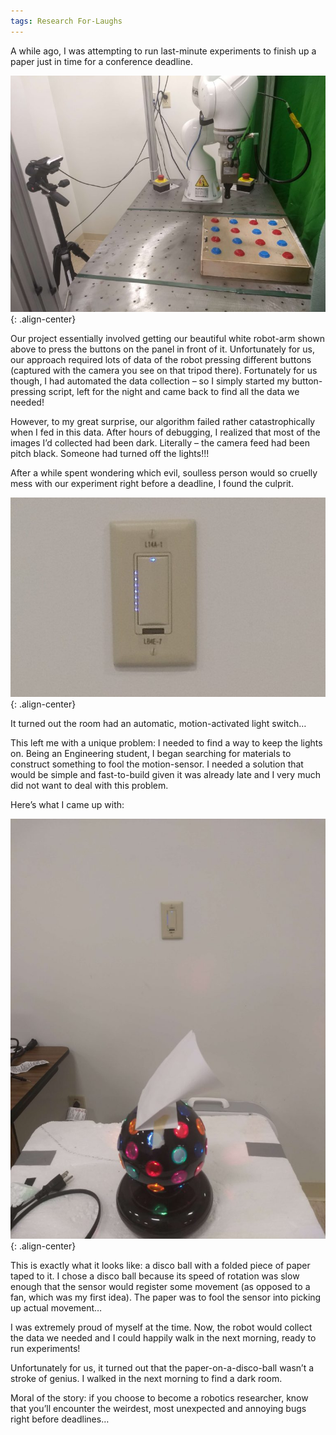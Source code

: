 ```yaml
---
tags: Research For-Laughs
---
```


A while ago, I was attempting to run last-minute experiments to finish up a paper just in time for a conference deadline.

![Robot Button Pressing](/images/innovation-pics/Robot_Experiment.jpg){: .align-center}

Our project essentially involved getting our beautiful white robot-arm shown above to press the buttons on the panel in front of it. Unfortunately for us, our approach required lots of data of the robot pressing different buttons (captured with the camera you see on that tripod there). Fortunately for us though, I had automated the data collection – so I simply started my button-pressing script, left for the night and came back to find all the data we needed!

However, to my great surprise, our algorithm failed rather catastrophically when I fed in this data. After hours of debugging, I realized that most of the images I’d collected had been dark. Literally – the camera feed had been pitch black. Someone had turned off the lights!!!

After a while spent wondering which evil, soulless person would so cruelly mess with our experiment right before a deadline, I found the culprit.

![Auto Switch](/images/innovation-pics/switch.jpg){: .align-center}

It turned out the room had an automatic, motion-activated light switch…

This left me with a unique problem: I needed to find a way to keep the lights on. Being an Engineering student, I began searching for materials to construct something to fool the motion-sensor. I needed a solution that would be simple and fast-to-build given it was already late and I very much did not want to deal with this problem.

Here’s what I came up with:

![Auto Switch](/images/innovation-pics/disco_ball.jpg){: .align-center}

This is exactly what it looks like: a disco ball with a folded piece of paper taped to it. I chose a disco ball because its speed of rotation was slow enough that the sensor would register some movement (as opposed to a fan, which was my first idea). The paper was to fool the sensor into picking up actual movement…

I was extremely proud of myself at the time. Now, the robot would collect the data we needed and I could happily walk in the next morning, ready to run experiments!

Unfortunately for us, it turned out that the paper-on-a-disco-ball wasn’t a stroke of genius. I walked in the next morning to find a dark room.

Moral of the story: if you choose to become a robotics researcher, know that you’ll encounter the weirdest, most unexpected and annoying bugs right before deadlines…
